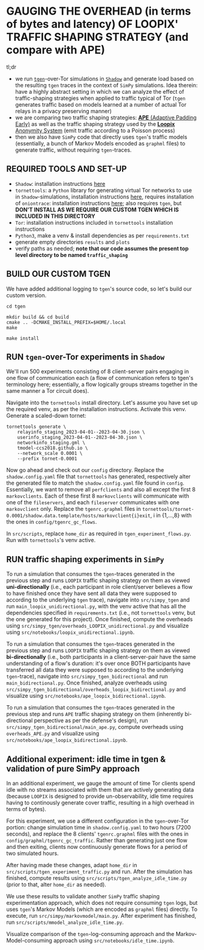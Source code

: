 # GAUGING THE OVERHEAD (in terms of bytes and latency) OF LOOPIX' TRAFFIC SHAPING STRATEGY (and compare with APE)

tl;dr
- we run [`tgen`](https://github.com/shadow/tgen)-over-Tor simulations in [`Shadow`](https://shadow.github.io/) and generate load based on the resulting `tgen` traces in the context of `SimPy` simulations. Idea therein: have a highly abstract setting in which we can analyze the effect of traffic-shaping strategies when applied to traffic typical of Tor (`tgen` generates traffic based on models learned at a number of actual Tor relays in a privacy preserving manner) 
- we are comparing two traffic shaping strategies: [**APE** (Adaptive Padding Early)](https://www.cs.kau.se/pulls/hot/thebasketcase-ape/) as well as the traffic shaping strategy used by the [**Loopix** Anonymity System](https://www.usenix.org/conference/usenixsecurity17/technical-sessions/presentation/piotrowska) (emit traffic according to a Poisson process)
- then we also have `SimPy` code that directly uses `tgen`'s traffic models (essentially, a bunch of Markov Models encoded as `graphml` files) to generate traffic, without requiring `tgen`-traces.

## REQUIRED TOOLS AND SET-UP

- `Shadow`: installation instructions [here](https://shadow.github.io/docs/guide/shadow.html)
- `tornettools`: a `Python` library for generating virtual Tor networks to use in `Shadow`-simulations, installation instructions [here](https://github.com/shadow/tornettools), requires installation of `oniontrace`: installation instructions [here](https://github.com/shadow/oniontrace); also requires `tgen`, but **DON'T INSTALL AS WE REQUIRE OUR CUSTOM TGEN WHICH IS INCLUDED IN THIS DIRECTORY**
- `Tor`: installation instructions included in `tornettools` installation instructions
- `Python3`, make a venv & install dependencies as per `requirements.txt`
- generate empty directories `results` and `plots`
- verify paths as needed; **note that our code assumes the present top level directory to be named `traffic_shaping`**

## BUILD OUR CUSTOM TGEN

We have added additional logging to `tgen`'s source code, so let's build our custom version.

```
cd tgen

mkdir build && cd build
cmake .. -DCMAKE_INSTALL_PREFIX=$HOME/.local
make

make install
```

## RUN `tgen`-over-Tor experiments in `Shadow`

We'll run 500 experiments consisting of 8 client-server pairs engaging in one flow of communication each (a flow of communication refers to tgen's terminology here; essentially, a flow logically groups streams together in the same manner a Tor circuit does).

Navigate into the `tornettools` install directory. Let's assume you have set up the required venv, as per the installation instructions. Activate this venv. Generate a scaled-down tornet:

```
tornettools generate \
    relayinfo_staging_2023-04-01--2023-04-30.json \
    userinfo_staging_2023-04-01--2023-04-30.json \
    networkinfo_staging.gml \
    tmodel-ccs2018.github.io \
    --network_scale 0.0001 \
    --prefix tornet-0.0001
```

Now go ahead and check out our `config` directory. Replace the `shadow.config.yaml` file that `tornettools` has generated, respectively alter the generated file to match the `shadow.config.yaml` file found in `config`. Essentially, we want to remove all `perfclients` and also all except the first 8 `markovclients`. Each of these first 8 `markovclients` will communicate with one of the `fileservers`, and each `fileserver` communicates with one `markovclient` only. Replace the `tgenrc.graphml` files in `tornettools/tornet-0.0001/shadow.data.template/hosts/markovclient{i}exit`, i in {1,...,8} with the ones in `config/tgenrc_gc_flows`. 

In `src/scripts`, replace `home_dir` as required in `tgen_experiment_flows.py`. Run with `tornettools`'s venv active.

## RUN traffic shaping experiments in `SimPy`

To run a simulation that consumes the `tgen`-traces generated in the previous step and runs `LOOPIX` traffic shaping strategy on them as viewed **uni-directionally** (i.e., each participant in role client/server believes a flow to have finished once they have sent all data they were supposed to according to the underlying `tgen` trace), navigate into `src/simpy_tgen` and run `main_loopix_unidirectional.py`, with the venv active that has all the dependencies specified in `requirements.txt` (i.e., not `tornettools` venv, but the one generated for this project). Once finished, compute the overheads using `src/simpy_tgen/overheads_LOOPIX_unidirectional.py` and visualize using `src/notebooks/loopix_unidirectional.ipynb`.

To run a simulation that consumes the `tgen`-traces generated in the previous step and runs `LOOPIX` traffic shaping strategy on them as viewed **bi-directionally** (i.e., both participants in a client-server-pair have the same understanding of a flow's duration: it's over once BOTH participants have transferred all data they were supposed to according to the underlying `tgen`-trace), navigate into `src/simpy_tgen_bidirectional` and run `main_bidirectional.py`. Once finished, analyze overheads using `src/simpy_tgen_bidirectional/overheads_loopix_bidirectional.py` and visualize using `src/notebooks/ape_loopix_bidirectional.ipynb`.

To run a simulation that consumes the `tgen`-traces generated in the previous step and runs `APE` traffic shaping strategy on them (inherently bi-directional perspective as per the defense's design), run `src/simpy_tgen_bidirectional/main_ape.py`, compute overheads using `overheads_APE.py` and visualize using `src/notebooks/ape_loopix_bidirectional.ipynb`.

## Additional experiment: idle time in tgen & validation of pure SimPy approach

In an additional experiment, we gauge the amount of time Tor clients spend idle with no streams associated with them that are actively generating data (because `LOOPIX` is designed to provide un-observability, idle time requires having to continously generate cover traffic, resulting in a high overhead in terms of bytes).

For this experiment, we use a different configuration in the `tgen`-over-Tor portion: change simulation time in `shadow.config.yaml` to two hours (7200 seconds), and replace the 8 clients' `tgenrc.graphml` files with the ones in `config/graphml/tgenrc_gc_traffic`. Rather than generating just one flow and then exiting, clients now continuously generate flows for a period of two simulated hours. 

After having made these changes, adapt `home_dir` in `src/scripts/tgen_experiment_traffic.py` and run. After the simulation has finished, compute results using `src/scripts/tgen_analyze_idle_time.py` (prior to that, alter `home_dir` as needed).

We use these results to validate another `SimPy` traffic shaping experimentation approach, which does not require consuming `tgen` logs, but uses `tgen`'s Markov Models (which are encoded as `graphml` files) directly. To execute, run `src/simpy/markovmodel/main.py`. After experiment has finished, run `src/scripts/mmodel_analyze_idle_time.py`.

Visualize comparison of the `tgen`-log-consuming approach and the Markov-Model-consuming approach using `src/notebooks/idle_time.ipynb`.